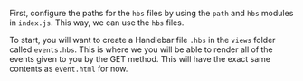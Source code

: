 <!--title={Dynamic Browsing Page Retrieving Events}-->

First, configure the paths for the `hbs` files by using the `path` and `hbs` modules in `index.js`. This way, we can use the `hbs` files. 

To start, you will want to create a Handlebar file `.hbs` in the `views` folder called `events.hbs`. This is where we you will be able to render all of the events given to you by the GET method. This will have the exact same contents as `event.html` for now.

